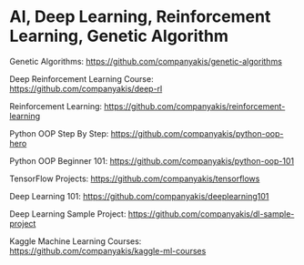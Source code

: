 # AI, Deep Learning, Reinforcement Learning, Genetic Algorithm

Genetic Algorithms:
https://github.com/companyakis/genetic-algorithms

Deep Reinforcement Learning Course:
https://github.com/companyakis/deep-rl

Reinforcement Learning:
https://github.com/companyakis/reinforcement-learning

Python OOP Step By Step:
https://github.com/companyakis/python-oop-hero

Python OOP Beginner 101:
https://github.com/companyakis/python-oop-101

TensorFlow Projects:
https://github.com/companyakis/tensorflows

Deep Learning 101:
https://github.com/companyakis/deeplearning101

Deep Learning Sample Project:
https://github.com/companyakis/dl-sample-project

Kaggle Machine Learning Courses:
https://github.com/companyakis/kaggle-ml-courses
